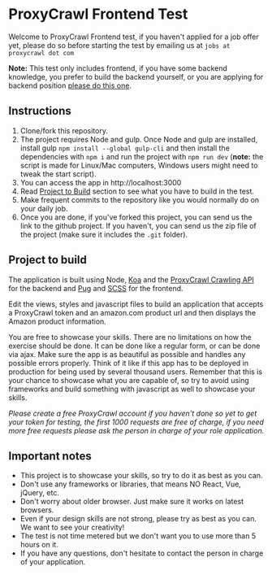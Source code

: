 # ProxyCrawl Frontend Test

Welcome to ProxyCrawl Frontend test, if you haven't applied for a job offer yet, please do so before starting the test by emailing us at `jobs at proxycrawl dot com`

**Note:** This test only includes frontend, if you have some backend knowledge, you prefer to build the backend yourself, or you are applying for backend position [please do this one](https://github.com/proxycrawl/proxycrawl-interview-test).

## Instructions

1. Clone/fork this repository.
1. The project requires Node and gulp. Once Node and gulp are installed, install gulp `npm install --global gulp-cli` and then install the dependencies with `npm i` and run the project with `npm run dev` (**note:** the script is made for Linux/Mac computers, Windows users might need to tweak the start script).
1. You can access the app in http://localhost:3000
1. Read [Project to Build](#project-to-build) section to see what you have to build in the test.
1. Make frequent commits to the repository like you would normally do on your daily job.
1. Once you are done, if you've forked this project, you can send us the link to the github project. If you haven't, you can send us the zip file of the project (make sure it includes the `.git` folder).

## Project to build

The application is built using Node, [Koa](https://koajs.com) and the [ProxyCrawl Crawling API](https://proxycrawl.com/docs/crawling-api) for the backend and [Pug](https://pugjs.org) and [SCSS](https://sass-lang.com) for the frontend.

Edit the views, styles and javascript files to build an application that accepts a ProxyCrawl token and an amazon.com product url and then displays the Amazon product information.

You are free to showcase your skills. There are no limitations on how the exercise should be done. It can be done like a regular form, or can be done via ajax. Make sure the app is as beautiful as possible and handles any possible errors properly. Think of it like if this app has to be deployed in production for being used by several thousand users. Remember that this is your chance to showcase what you are capable of, so try to avoid using frameworks and build something with javascript as well to showcase your skills.

_Please create a free ProxyCrawl account if you haven't done so yet to get your token for testing, the first 1000 requests are free of charge, if you need more free requests please ask the person in charge of your role application._

## Important notes

- This project is to showcase your skills, so try to do it as best as you can.
- Don't use any frameworks or libraries, that means NO React, Vue, jQuery, etc.
- Don't worry about older browser. Just make sure it works on latest browsers.
- Even if your design skills are not strong, please try as best as you can. We want to see your creativity!
- The test is not time metered but we don't want you to use more than 5 hours on it.
- If you have any questions, don't hesitate to contact the person in charge of your application.
